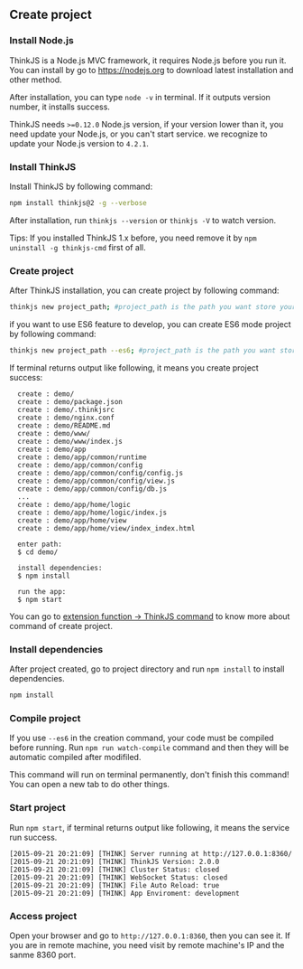## Create project

### Install Node.js

ThinkJS is a Node.js MVC framework, it requires Node.js before you run it. You can install by go to https://nodejs.org to download latest installation and other method.

After installation, you can type `node -v` in terminal. If it outputs version number, it installs success.

ThinkJS needs `>=0.12.0` Node.js version, if your version lower than it, you need update your Node.js, or you can't start service. we recognize to update your Node.js version to `4.2.1`.

### Install ThinkJS

Install ThinkJS by following command:

```sh
npm install thinkjs@2 -g --verbose
```

After installation, run `thinkjs --version` or `thinkjs -V` to watch version.

Tips: If you installed ThinkJS 1.x before, you need remove it by `npm uninstall -g thinkjs-cmd` first of all.


### Create project

After ThinkJS installation, you can create project by following command:

```sh
thinkjs new project_path; #project_path is the path you want store your project
```

if you want to use ES6 feature to develop, you can create ES6 mode project by following command:

```sh
thinkjs new project_path --es6; #project_path is the path you want store your project
```

If terminal returns output like following, it means you create project success:

```text
  create : demo/
  create : demo/package.json
  create : demo/.thinkjsrc
  create : demo/nginx.conf
  create : demo/README.md
  create : demo/www/
  create : demo/www/index.js
  create : demo/app
  create : demo/app/common/runtime
  create : demo/app/common/config
  create : demo/app/common/config/config.js
  create : demo/app/common/config/view.js
  create : demo/app/common/config/db.js
  ...
  create : demo/app/home/logic
  create : demo/app/home/logic/index.js
  create : demo/app/home/view
  create : demo/app/home/view/index_index.html

  enter path:
  $ cd demo/

  install dependencies:
  $ npm install

  run the app:
  $ npm start
```

You can go to [extension function -> ThinkJS command](./thinkjs_command.html) to know more about command of create project.

### Install dependencies

After project created, go to project directory and run `npm install` to install dependencies.

```sh
npm install
```

### Compile project

If you use `--es6` in the creation command, your code must be compiled before running. Run `npm run watch-compile` command and then they will be automatic compiled after modifiled.

This command will run on terminal permanently, don't finish this command! You can open a new tab to do other things.

### Start project

Run `npm start`, if terminal returns output like following, it means the service run success.

```text
[2015-09-21 20:21:09] [THINK] Server running at http://127.0.0.1:8360/
[2015-09-21 20:21:09] [THINK] ThinkJS Version: 2.0.0
[2015-09-21 20:21:09] [THINK] Cluster Status: closed
[2015-09-21 20:21:09] [THINK] WebSocket Status: closed
[2015-09-21 20:21:09] [THINK] File Auto Reload: true
[2015-09-21 20:21:09] [THINK] App Enviroment: development
```

### Access project

Open your browser and go to `http://127.0.0.1:8360`, then you can see it. If you are in remote machine, you need visit by remote machine's IP and the sanme 8360 port.
